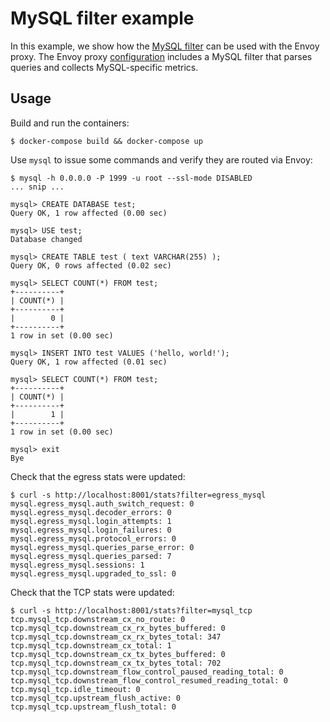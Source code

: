 MySQL filter example
====================

In this example, we show how the [MySQL
filter](https://www.envoyproxy.io/docs/envoy/latest/configuration/network_filters/mysql_proxy_filter)
can be used with the Envoy proxy. The Envoy proxy [configuration](./envoy.yaml)
includes a MySQL filter that parses queries and collects MySQL-specific
metrics.

## Usage

Build and run the containers:

```console
$ docker-compose build && docker-compose up
```

Use `mysql` to issue some commands and verify they are routed via Envoy:

```console
$ mysql -h 0.0.0.0 -P 1999 -u root --ssl-mode DISABLED
... snip ...

mysql> CREATE DATABASE test;
Query OK, 1 row affected (0.00 sec)

mysql> USE test;
Database changed

mysql> CREATE TABLE test ( text VARCHAR(255) );
Query OK, 0 rows affected (0.02 sec)

mysql> SELECT COUNT(*) FROM test;
+----------+
| COUNT(*) |
+----------+
|        0 |
+----------+
1 row in set (0.00 sec)

mysql> INSERT INTO test VALUES ('hello, world!');
Query OK, 1 row affected (0.01 sec)

mysql> SELECT COUNT(*) FROM test;
+----------+
| COUNT(*) |
+----------+
|        1 |
+----------+
1 row in set (0.00 sec)

mysql> exit
Bye
```

Check that the egress stats were updated:

```console
$ curl -s http://localhost:8001/stats?filter=egress_mysql
mysql.egress_mysql.auth_switch_request: 0
mysql.egress_mysql.decoder_errors: 0
mysql.egress_mysql.login_attempts: 1
mysql.egress_mysql.login_failures: 0
mysql.egress_mysql.protocol_errors: 0
mysql.egress_mysql.queries_parse_error: 0
mysql.egress_mysql.queries_parsed: 7
mysql.egress_mysql.sessions: 1
mysql.egress_mysql.upgraded_to_ssl: 0
```

Check that the TCP stats were updated:

```console
$ curl -s http://localhost:8001/stats?filter=mysql_tcp
tcp.mysql_tcp.downstream_cx_no_route: 0
tcp.mysql_tcp.downstream_cx_rx_bytes_buffered: 0
tcp.mysql_tcp.downstream_cx_rx_bytes_total: 347
tcp.mysql_tcp.downstream_cx_total: 1
tcp.mysql_tcp.downstream_cx_tx_bytes_buffered: 0
tcp.mysql_tcp.downstream_cx_tx_bytes_total: 702
tcp.mysql_tcp.downstream_flow_control_paused_reading_total: 0
tcp.mysql_tcp.downstream_flow_control_resumed_reading_total: 0
tcp.mysql_tcp.idle_timeout: 0
tcp.mysql_tcp.upstream_flush_active: 0
tcp.mysql_tcp.upstream_flush_total: 0
```
